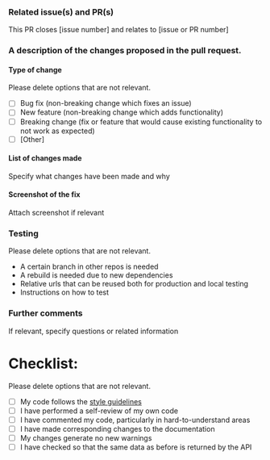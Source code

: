 ### Related issue(s) and PR(s)
This PR closes [issue number] and relates to [issue or PR number]

### A description of the changes proposed in the pull request.
#### Type of change
Please delete options that are not relevant.
- [ ] Bug fix (non-breaking change which fixes an issue)
- [ ] New feature (non-breaking change which adds functionality)
- [ ] Breaking change (fix or feature that would cause existing functionality to not work as expected)
- [ ] [Other]
 
#### List of changes made
Specify what changes have been made and why

#### Screenshot of the fix
Attach screenshot if relevant

### Testing
Please delete options that are not relevant.
- A certain branch in other repos is needed
- A rebuild is needed due to new dependencies
- Relative urls that can be reused both for production and local testing
- Instructions on how to test


### Further comments
If relevant, specify questions or related information

# Checklist:
Please delete options that are not relevant.
- [ ] My code follows the [style guidelines](https://github.com/NBISweden/development-guidelines)
- [ ] I have performed a self-review of my own code
- [ ] I have commented my code, particularly in hard-to-understand areas
- [ ] I have made corresponding changes to the documentation
- [ ] My changes generate no new warnings
- [ ] I have checked so that the same data as before is returned by the API